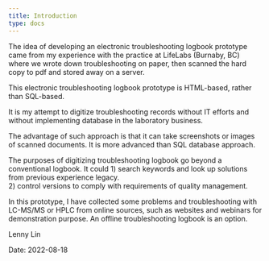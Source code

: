 ```yaml
---
title: Introduction
type: docs
---
```


The idea of developing an electronic troubleshooting logbook prototype came from my experience with the practice at LifeLabs (Burnaby, BC) where we wrote down troubleshooting on paper, then scanned the hard copy to pdf and stored away on a server.  

This electronic troubleshooting logbook prototype is HTML-based, rather than SQL-based.  

It is my attempt to digitize troubleshooting records without IT efforts and without implementing database in the laboratory business.  

The advantage of such approach is that it can take screenshots or images of scanned documents.  It is more advanced than SQL database approach. 

The purposes of digitizing troubleshooting logbook go beyond a conventional logbook. It could 1) search keywords and look up solutions from previous experience legacy.  
2) control versions to comply with requirements of quality management.

In this prototype, I have collected some problems and troubleshooting with LC-MS/MS or HPLC from online sources, such as websites and webinars for demonstration purpose.  An offline troubleshooting logbook is an option.


Lenny Lin

Date: 2022-08-18
